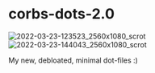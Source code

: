 # corbs-dots-2.0
![2022-03-23-123523_2560x1080_scrot](https://user-images.githubusercontent.com/98620032/159761473-3d298f8c-fce1-403a-a376-c4ed61c82fca.png)
![2022-03-23-144043_2560x1080_scrot](https://user-images.githubusercontent.com/98620032/159782622-412d6213-19b7-45d0-adca-5a9319808fd6.png)

My new, debloated, minimal dot-files :)
